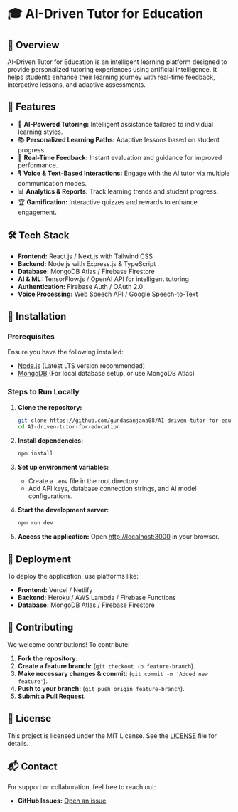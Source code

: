 

# 🎓 AI-Driven Tutor for Education



## 🚀 Overview
AI-Driven Tutor for Education is an intelligent learning platform designed to provide personalized tutoring experiences using artificial intelligence. It helps students enhance their learning journey with real-time feedback, interactive lessons, and adaptive assessments.

## 🌟 Features
- 🤖 **AI-Powered Tutoring:** Intelligent assistance tailored to individual learning styles.
- 📚 **Personalized Learning Paths:** Adaptive lessons based on student progress.
- 🎯 **Real-Time Feedback:** Instant evaluation and guidance for improved performance.
- 🎙️ **Voice & Text-Based Interactions:** Engage with the AI tutor via multiple communication modes.
- 📊 **Analytics & Reports:** Track learning trends and student progress.
- 🏆 **Gamification:** Interactive quizzes and rewards to enhance engagement.

## 🛠️ Tech Stack
- **Frontend:** React.js / Next.js with Tailwind CSS
- **Backend:** Node.js with Express.js & TypeScript
- **Database:** MongoDB Atlas / Firebase Firestore
- **AI & ML:** TensorFlow.js / OpenAI API for intelligent tutoring
- **Authentication:** Firebase Auth / OAuth 2.0
- **Voice Processing:** Web Speech API / Google Speech-to-Text

## 🔧 Installation

### Prerequisites
Ensure you have the following installed:
- [Node.js](https://nodejs.org/) (Latest LTS version recommended)
- [MongoDB](https://www.mongodb.com/) (For local database setup, or use MongoDB Atlas)

### Steps to Run Locally
1. **Clone the repository:**
   ```sh
   git clone https://github.com/gundasanjana08/AI-driven-tutor-for-education.git
   cd AI-driven-tutor-for-education
   ```

2. **Install dependencies:**
   ```sh
   npm install
   ```

3. **Set up environment variables:**
   - Create a `.env` file in the root directory.
   - Add API keys, database connection strings, and AI model configurations.

4. **Start the development server:**
   ```sh
   npm run dev
   ```

5. **Access the application:**
   Open [http://localhost:3000](http://localhost:3000) in your browser.

## 🚀 Deployment
To deploy the application, use platforms like:
- **Frontend:** Vercel / Netlify
- **Backend:** Heroku / AWS Lambda / Firebase Functions
- **Database:** MongoDB Atlas / Firebase Firestore

## 🤝 Contributing
We welcome contributions! To contribute:
1. **Fork the repository.**
2. **Create a feature branch:** (`git checkout -b feature-branch`).
3. **Make necessary changes & commit:** (`git commit -m 'Added new feature'`).
4. **Push to your branch:** (`git push origin feature-branch`).
5. **Submit a Pull Request.**

## 📜 License
This project is licensed under the MIT License. See the [LICENSE](LICENSE) file for details.

## 📬 Contact
For support or collaboration, feel free to reach out:
- **GitHub Issues:** [Open an issue](https://github.com/gundasanjana08/AI-driven-tutor-for-education/issues)



